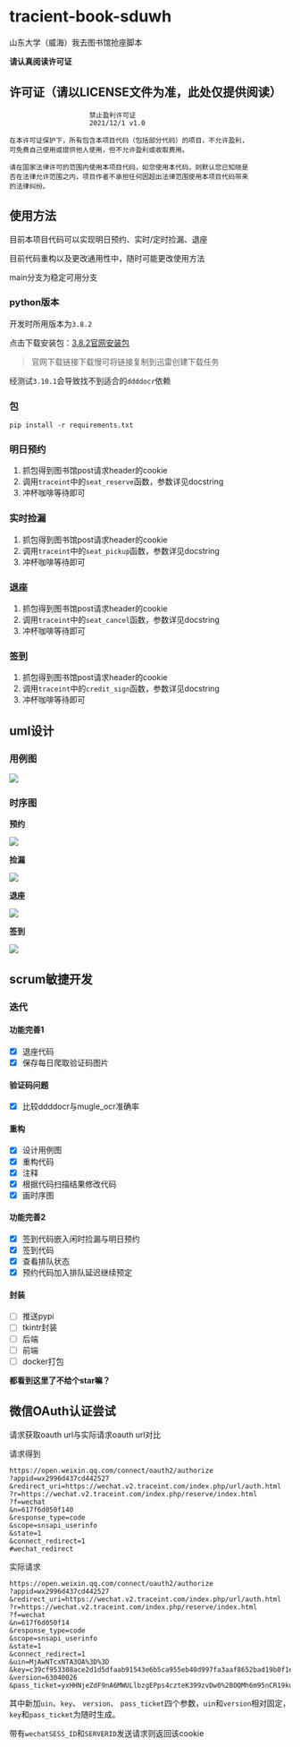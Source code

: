 # tracient-book-sduwh

山东大学（威海）我去图书馆抢座脚本

**请认真阅读许可证**

## 许可证（请以LICENSE文件为准，此处仅提供阅读）

                        禁止盈利许可证
                        2021/12/1 v1.0
    
    在本许可证保护下，所有包含本项目代码（包括部分代码）的项目，不允许盈利，
    可免费自己使用或提供他人使用，但不允许盈利或收取费用。
    
    请在国家法律许可的范围内使用本项目代码，如您使用本代码，则默认您已知晓是
    否在法律允许范围之内，项目作者不承担任何因超出法律范围使用本项目代码带来
    的法律纠纷。

## 使用方法

目前本项目代码可以实现明日预约、实时/定时捡漏、退座

目前代码重构以及更改通用性中，随时可能更改使用方法

main分支为稳定可用分支

### python版本

开发时所用版本为`3.8.2`

点击下载安装包：[3.8.2官网安装包](https://www.python.org/ftp/python/3.8.2/python-3.8.2-amd64.exe)

> 官网下载链接下载慢可将链接复制到迅雷创建下载任务

经测试`3.10.1`会导致找不到适合的`ddddocr`依赖

### 包

```shell
pip install -r requirements.txt
```

### 明日预约

1. 抓包得到图书馆post请求header的cookie
2. 调用`traceint`中的`seat_reserve`函数，参数详见docstring
3. 冲杯咖啡等待即可

### 实时捡漏

1. 抓包得到图书馆post请求header的cookie
2. 调用`traceint`中的`seat_pickup`函数，参数详见docstring
3. 冲杯咖啡等待即可

### 退座

1. 抓包得到图书馆post请求header的cookie
2. 调用`traceint`中的`seat_cancel`函数，参数详见docstring
3. 冲杯咖啡等待即可

### 签到

1. 抓包得到图书馆post请求header的cookie
2. 调用`traceint`中的`credit_sign`函数，参数详见docstring
3. 冲杯咖啡等待即可

## uml设计

### 用例图
![](resource/uml/用例图.png)

### 时序图

**预约**

![](resource/uml/预约时序图.png)

**捡漏**

![](resource/uml/捡漏时序图.png)

**退座**

![](resource/uml/退座时序图.png)

**签到**

![](resource/uml/签到时序图.png)

##  scrum敏捷开发

### 迭代

#### 功能完善1

- [X] 退座代码
- [X] 保存每日爬取验证码图片

#### 验证码问题

- [X] 比较ddddocr与mugle_ocr准确率

#### 重构

- [X] 设计用例图
- [x] 重构代码
- [x] 注释
- [x] 根据代码扫描结果修改代码
- [x] 画时序图

#### 功能完善2

- [x] 签到代码嵌入闲时捡漏与明日预约
- [x] 签到代码
- [x] 查看排队状态
- [x] 预约代码加入排队延迟继续预定

#### 封装

- [ ] 推送pypi
- [ ] tkintr封装
- [ ] 后端
- [ ] 前端
- [ ] docker打包

**都看到这里了不给个star嘛？**

## 微信OAuth认证尝试

请求获取oauth url与实际请求oauth url对比

请求得到

```
https://open.weixin.qq.com/connect/oauth2/authorize
?appid=wx2996d437cd442527
&redirect_uri=https://wechat.v2.traceint.com/index.php/url/auth.html
?r=https://wechat.v2.traceint.com/index.php/reserve/index.html
?f=wechat
&n=617f6d050f140
&response_type=code
&scope=snsapi_userinfo
&state=1
&connect_redirect=1
#wechat_redirect
```

实际请求

```
https://open.weixin.qq.com/connect/oauth2/authorize
?appid=wx2996d437cd442527
&redirect_uri=https://wechat.v2.traceint.com/index.php/url/auth.html
?r=https://wechat.v2.traceint.com/index.php/reserve/index.html
?f=wechat
&n=617f6d050f14
&response_type=code
&scope=snsapi_userinfo
&state=1
&connect_redirect=1
&uin=MjAwNTcxNTA3OA%3D%3D
&key=c39cf953308ace2d1d5dfaab91543e6b5ca955eb40d997fa3aaf8652bad19b0f1e77c908c52f7be9c83b12e7452079ce795fcc8f44bd6dcb272646c0575754771afd4b8299ca67b14d64fc9fdbf547fc01016c67d4aae21fa7b0be744806aa4faa84ec3d8f1c77bfa41c6dcd108a6d5a2524b5e1378c8a1c45f772c5c35d3e3c
&version=63040026
&pass_ticket=yxHHNjeZdF9nA6MWULlbzgEPps4czteK399zvDw0%2BOQMh6m95nCR19kubhSzaoCn
```

其中新加`uin`、`key`、 `version`、 `pass_ticket`四个参数，`uin`和`version`相对固定，`key`和`pass_ticket`为随时生成。

带有`wechatSESS_ID`和`SERVERID`发送请求则返回该cookie